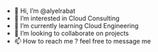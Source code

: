 - 👋 Hi, I’m @alyelrabat
- 👀 I’m interested in Cloud Consulting
- 🌱 I’m currently learning Cloud Engineering
- 💞️ I’m looking to collaborate on projects
- 📫 How to reach me ? feel free to message me

<!---
alyelrabat/alyelrabat is a ✨ special ✨ repository because its `README.md` (this file) appears on your GitHub profile.
You can click the Preview link to take a look at your changes.
--->
